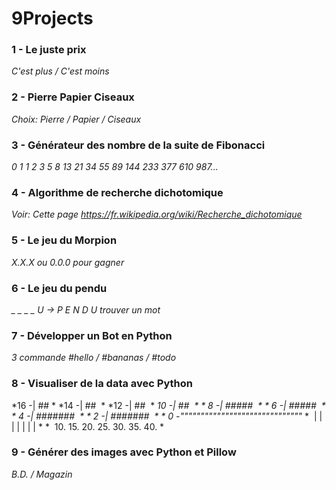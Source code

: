 # 9Projects

### 1 - Le juste prix
*C'est plus / C'est moins*

### 2 - Pierre Papier Ciseaux
*Choix: Pierre / Papier / Ciseaux*

### 3 - Générateur des nombre de la suite de Fibonacci
*0 1 1 2 3 5 8 13 21 34 55 89 144 233 377 610 987...*

### 4 - Algorithme de recherche dichotomique
*Voir: Cette page https://fr.wikipedia.org/wiki/Recherche_dichotomique*

### 5 - Le jeu du Morpion
*X.X.X ou 0.0.0 pour gagner*

### 6 - Le jeu du pendu
*_ _ _ _ U -> P E N D U trouver un mot*

### 7 - Développer un Bot en Python
*3 commande #hello / #bananas / #todo*

### 8 - Visualiser de la data avec Python
*16 -|                          ## *
*14 -|                         ##  *
*12 -|                       ##    *
*10 -|                     ##      *
* 8 -|                 #####       *
* 6 -|             #####           *
* 4 -|       #######               *
* 2 -| #######                     *
* 0 -""""""""""""""""""""""""""""""*
*      |   |   |   |   |   |   |   *
*     10. 15. 20. 25. 30. 35. 40.  *

### 9 - Générer des images avec Python et Pillow
*B.D. / Magazin*
